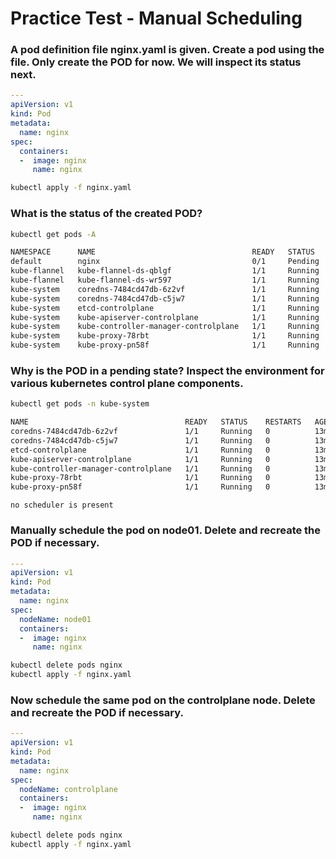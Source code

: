 # Practice Test - Manual Scheduling
### A pod definition file nginx.yaml is given. Create a pod using the file. Only create the POD for now. We will inspect its status next.
```yaml
---
apiVersion: v1
kind: Pod
metadata:
  name: nginx
spec:
  containers:
  -  image: nginx
     name: nginx
```  
```sh
kubectl apply -f nginx.yaml 
```
### What is the status of the created POD?
```sh
kubectl get pods -A
```  
```sh
NAMESPACE      NAME                                   READY   STATUS    RESTARTS   AGE
default        nginx                                  0/1     Pending   0          72s
kube-flannel   kube-flannel-ds-qblgf                  1/1     Running   0          11m
kube-flannel   kube-flannel-ds-wr597                  1/1     Running   0          11m
kube-system    coredns-7484cd47db-6z2vf               1/1     Running   0          11m
kube-system    coredns-7484cd47db-c5jw7               1/1     Running   0          11m
kube-system    etcd-controlplane                      1/1     Running   0          11m
kube-system    kube-apiserver-controlplane            1/1     Running   0          11m
kube-system    kube-controller-manager-controlplane   1/1     Running   0          11m
kube-system    kube-proxy-78rbt                       1/1     Running   0          11m
kube-system    kube-proxy-pn58f                       1/1     Running   0          11m
```  
### Why is the POD in a pending state? Inspect the environment for various kubernetes control plane components.
```sh
kubectl get pods -n kube-system
```  
```sh
NAME                                   READY   STATUS    RESTARTS   AGE
coredns-7484cd47db-6z2vf               1/1     Running   0          13m
coredns-7484cd47db-c5jw7               1/1     Running   0          13m
etcd-controlplane                      1/1     Running   0          13m
kube-apiserver-controlplane            1/1     Running   0          13m
kube-controller-manager-controlplane   1/1     Running   0          13m
kube-proxy-78rbt                       1/1     Running   0          13m
kube-proxy-pn58f                       1/1     Running   0          13m
```  
`no scheduler is present`

### Manually schedule the pod on node01. Delete and recreate the POD if necessary.
```yaml
---
apiVersion: v1
kind: Pod
metadata:
  name: nginx
spec:
  nodeName: node01
  containers:
  -  image: nginx
     name: nginx
```  
```sh
kubectl delete pods nginx
kubectl apply -f nginx.yaml
```

### Now schedule the same pod on the controlplane node. Delete and recreate the POD if necessary.
```yaml
---
apiVersion: v1
kind: Pod
metadata:
  name: nginx
spec:
  nodeName: controlplane
  containers:
  -  image: nginx
     name: nginx
```  
```sh
kubectl delete pods nginx
kubectl apply -f nginx.yaml
```